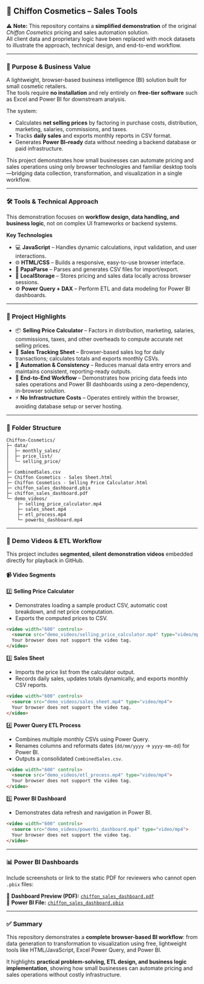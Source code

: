 
## 💄 Chiffon Cosmetics – Sales Tools

⚠️ **Note:** This repository contains a **simplified demonstration** of the original *Chiffon Cosmetics* pricing and sales automation solution.  
All client data and proprietary logic have been replaced with mock datasets to illustrate the approach, technical design, and end-to-end workflow.

---

### 🎯 Purpose & Business Value
A lightweight, browser-based business intelligence (BI) solution built for small cosmetic retailers.  
The tools require **no installation** and rely entirely on **free-tier software** such as Excel and Power BI for downstream analysis.

The system:
- Calculates **net selling prices** by factoring in purchase costs, distribution, marketing, salaries, commissions, and taxes.  
- Tracks **daily sales** and exports monthly reports in CSV format.  
- Generates **Power BI–ready** data without needing a backend database or paid infrastructure.

This project demonstrates how small businesses can automate pricing and sales operations using only browser technologies and familiar desktop tools—bridging data collection, transformation, and visualization in a single workflow.

---

### 🛠 Tools & Technical Approach
This demonstration focuses on **workflow design, data handling, and business logic**, not on complex UI frameworks or backend systems.

**Key Technologies**
- 💻 **JavaScript** – Handles dynamic calculations, input validation, and user interactions.  
- 🌐 **HTML/CSS** – Builds a responsive, easy-to-use browser interface.  
- 📂 **PapaParse** – Parses and generates CSV files for import/export.  
- 💾 **LocalStorage** – Stores pricing and sales data locally across browser sessions.  
- ⚙️ **Power Query + DAX** – Perform ETL and data modeling for Power BI dashboards.

---

### 🚀 Project Highlights
- 📦 **Selling Price Calculator** – Factors in distribution, marketing, salaries, commissions, taxes, and other overheads to compute accurate net selling prices.  
- 💄 **Sales Tracking Sheet** – Browser-based sales log for daily transactions; calculates totals and exports monthly CSVs.  
- 🔄 **Automation & Consistency** – Reduces manual data entry errors and maintains consistent, reporting-ready outputs.  
- 🧩 **End-to-End Workflow** – Demonstrates how pricing data feeds into sales operations and Power BI dashboards using a zero-dependency, in-browser solution.  
- ⚡ **No Infrastructure Costs** – Operates entirely within the browser, avoiding database setup or server hosting.  

---

### 📂 Folder Structure
```
Chiffon-Cosmetics/
├─ data/
│  ├─ monthly_sales/
│  ├─ price_list/
│  └─ selling_price/
│ 
├─ CombinedSales.csv
├─ Chiffon Cosmetics - Sales Sheet.html
├─ Chiffon Cosmetics - Selling Price Calculator.html
├─ chiffon_sales_dashboard.pbix
├─ chiffon_sales_dashboard.pdf
└─ demo_videos/
    ├─ selling_price_calculator.mp4
    ├─ sales_sheet.mp4
    ├─ etl_process.mp4
    └─ powerbi_dashboard.mp4
```

---

### 🎥 Demo Videos & ETL Workflow

This project includes **segmented, silent demonstration videos** embedded directly for playback in GitHub.

#### 📹 Video Segments

2️⃣ **Selling Price Calculator**  
- Demonstrates loading a sample product CSV, automatic cost breakdown, and net price computation.  
- Exports the computed prices to CSV.  

```html
<video width="600" controls>
  <source src="demo_videos/selling_price_calculator.mp4" type="video/mp4">
  Your browser does not support the video tag.
</video>
```

3️⃣ **Sales Sheet**  
- Imports the price list from the calculator output.  
- Records daily sales, updates totals dynamically, and exports monthly CSV reports.

```html
<video width="600" controls>
  <source src="demo_videos/sales_sheet.mp4" type="video/mp4">
  Your browser does not support the video tag.
</video>
```

4️⃣ **Power Query ETL Process**  
- Combines multiple monthly CSVs using Power Query.  
- Renames columns and reformats dates (`dd/mm/yyyy` → `yyyy-mm-dd`) for Power BI.  
- Outputs a consolidated `CombinedSales.csv`.

```html
<video width="600" controls>
  <source src="demo_videos/etl_process.mp4" type="video/mp4">
  Your browser does not support the video tag.
</video>
```

5️⃣ **Power BI Dashboard**  
- Demonstrates data refresh and navigation in Power BI.

```html
<video width="600" controls>
  <source src="demo_videos/powerbi_dashboard.mp4" type="video/mp4">
  Your browser does not support the video tag.
</video>
```

---

### 📊 Power BI Dashboards
Include screenshots or link to the static PDF for reviewers who cannot open `.pbix` files:

📄 **Dashboard Preview (PDF):** [`chiffon_sales_dashboard.pdf`](chiffon_sales_dashboard.pdf)  
💾 **Power BI File:** [`chiffon_sales_dashboard.pbix`](chiffon_sales_dashboard.pbix)

---

### ✅ Summary
This repository demonstrates a **complete browser-based BI workflow**: from data generation to transformation to visualization using free, lightweight tools like HTML/JavaScript, Excel Power Query, and Power BI.  

It highlights **practical problem-solving, ETL design, and business logic implementation**, showing how small businesses can automate pricing and sales operations without costly infrastructure.
